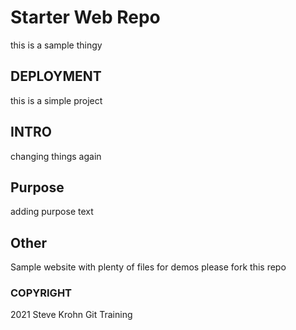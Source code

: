 # Starter Web Repo
this is a sample thingy
## DEPLOYMENT
this is a simple project
## INTRO
changing things again
## Purpose
adding purpose text
## Other
Sample website with plenty of files for demos
please fork this repo
### COPYRIGHT 

2021 Steve Krohn Git Training
